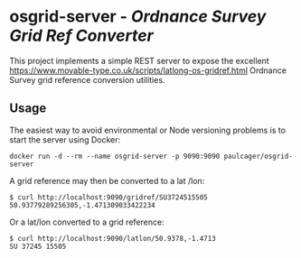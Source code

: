 # osgrid-server - _Ordnance Survey Grid Ref Converter_

This project implements a simple REST server to expose the excellent https://www.movable-type.co.uk/scripts/latlong-os-gridref.html
Ordnance Survey grid reference conversion utilities.

## Usage

The easiest way to avoid environmental or Node versioning problems is to start the server using Docker:

    docker run -d --rm --name osgrid-server -p 9090:9090 paulcager/osgrid-server

A grid reference may then be converted to a lat /lon:

    $ curl http://localhost:9090/gridref/SU3724515505
    50.93779289256305,-1.471309033422234

Or a lat/lon converted to a grid reference:

    $ curl http://localhost:9090/latlon/50.9378,-1.4713
    SU 37245 15505

